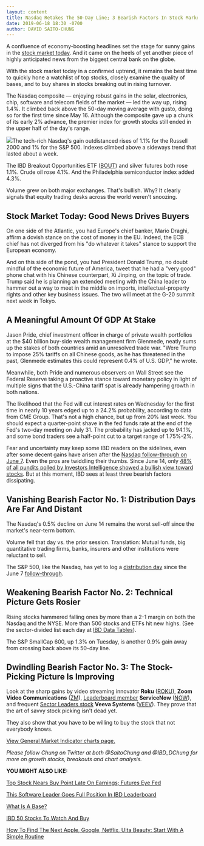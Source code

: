 ```yaml
---
layout: content
title: Nasdaq Retakes The 50-Day Line; 3 Bearish Factors In Stock Market Today Are Crumbling
date: 2019-06-18 18:30 -0700
author: DAVID SAITO-CHUNG
---
```






A confluence of economy-boosting headlines set the stage for sunny gains in the [stock market today](https://www.investors.com/market-trend/stock-market-today/stock-market-today-market-trends-best-stocks-buy-watch/). And it came on the heels of yet another piece of highly anticipated news from the biggest central bank on the globe.




With the stock market today in a confirmed uptrend, it remains the best time to quickly hone a watchlist of top stocks, closely examine the quality of bases, and to buy shares in stocks breaking out in rising turnover.


The Nasdaq composite — enjoying robust gains in the solar, electronics, chip, software and telecom fields of the market — led the way up, rising 1.4%. It climbed back above the 50-day moving average with gusto, doing so for the first time since May 16. Although the composite gave up a chunk of its early 2% advance, the premier index for growth stocks still ended in the upper half of the day's range.


![](https://www.investors.com/wp-content/uploads/2019/06/MP061819-224x300.jpg)The tech-rich Nasdaq's gain outdistanced rises of 1.1% for the Russell 2000 and 1% for the S&P 500. Indexes climbed above a sideways trend that lasted about a week.


The IBD Breakout Opportunities ETF ([BOUT](https://research.investors.com/quote.aspx?symbol=BOUT)) and silver futures both rose 1.1%. Crude oil rose 4.1%. And the Philadelphia semiconductor index added 4.3%.


Volume grew on both major exchanges. That's bullish. Why? It clearly signals that equity trading desks across the world weren't snoozing.


Stock Market Today: Good News Drives Buyers
-------------------------------------------


On one side of the Atlantic, you had Europe's chief banker, Mario Draghi, affirm a dovish stance on the cost of money in the EU. Indeed, the ECB chief has not diverged from his "do whatever it takes" stance to support the European economy.


And on this side of the pond, you had President Donald Trump, no doubt mindful of the economic future of America, tweet that he had a "very good" phone chat with his Chinese counterpart, Xi Jinping, on the topic of trade. Trump said he is planning an extended meeting with the China leader to hammer out a way to meet in the middle on imports, intellectual-property rights and other key business issues. The two will meet at the G-20 summit next week in Tokyo.


A Meaningful Amount Of GDP At Stake
-----------------------------------


Jason Pride, chief investment officer in charge of private wealth portfolios at the $40 billion buy-side wealth management firm Glenmede, neatly sums up the stakes of both countries amid an unresolved trade war. "Were Trump to impose 25% tariffs on all Chinese goods, as he has threatened in the past, Glenmede estimates this could represent 0.4% of U.S. GDP," he wrote.


Meanwhile, both Pride and numerous observers on Wall Street see the Federal Reserve taking a proactive stance toward monetary policy in light of multiple signs that the U.S.-China tariff spat is already hampering growth in both nations.


The likelihood that the Fed will cut interest rates on Wednesday for the first time in nearly 10 years edged up to a 24.2% probability, according to data from CME Group. That's not a high chance, but up from 20% last week. You should expect a quarter-point shave in the fed funds rate at the end of the Fed's two-day meeting on July 31. The probability has jacked up to 94.1%, and some bond traders see a half-point cut to a target range of 1.75%-2%.


Fear and uncertainty may keep some IBD readers on the sidelines, even after some decent gains have arisen after the [Nasdaq follow-through on June 7](https://www.investors.com/market-trend/the-big-picture/stock-market-posts-big-gains-ushers-in-positive-signal/). Even the pros are twiddling their thumbs. Since June 14, only [48% of all pundits polled by Investors Intelligence showed a bullish view toward stocks](https://research.investors.com/psychological-market-indicators/chart?type=bullsbears). But at this moment, IBD sees at least three bearish factors dissipating.


Vanishing Bearish Factor No. 1: Distribution Days Are Far And Distant
---------------------------------------------------------------------


The Nasdaq's 0.5% decline on June 14 remains the worst sell-off since the market's near-term bottom.


Volume fell that day vs. the prior session. Translation: Mutual funds, big quantitative trading firms, banks, insurers and other institutions were reluctant to sell.


The S&P 500, like the Nasdaq, has yet to log a [distribution day](https://www.investors.com/how-to-invest/investors-corner/how-do-you-spot-a-major-market-top-easy-look-for-heavy-distribution/) since the June 7 [follow-through](https://www.investors.com/how-to-invest/investors-corner/what-is-a-follow-through-day/).


Weakening Bearish Factor No. 2: Technical Picture Gets Rosier
-------------------------------------------------------------


Rising stocks hammered falling ones by more than a 2-1 margin on both the Nasdaq and the NYSE. More than 500 stocks and ETFs hit new highs. (See the sector-divided list each day at [IBD Data Tables](https://www.investors.com/ibd-data-tables/)).


The S&P SmallCap 600, up 1.3% on Tuesday, is another 0.9% gain away from crossing back above its 50-day line.


Dwindling Bearish Factor No. 3: The Stock-Picking Picture Is Improving
----------------------------------------------------------------------



Look at the sharp gains by video streaming innovator **Roku** ([ROKU](https://research.investors.com/quote.aspx?symbol=ROKU)), **Zoom Video Communications** ([ZM](https://research.investors.com/quote.aspx?symbol=ZM)), [Leaderboard member](https://www.investors.com/product/leaderboard/?artProdLink=Leaderboard) **ServiceNow** ([NOW](https://research.investors.com/quote.aspx?symbol=NOW)), and frequent [Sector Leaders stock](https://research.investors.com/stock-lists/sector-leaders) **Veeva Systems** ([VEEV](https://research.investors.com/quote.aspx?symbol=VEEV)). They prove that the art of savvy stock picking isn't dead yet.


They also show that you have to be willing to buy the stock that not everybody knows.


[View General Market Indicator charts page.](https://www.investors.com/wp-content/uploads/2019/06/IBD1806163838GMI2.pdf)


*Please follow Chung on Twitter at both @SaitoChung and @IBD\_DChung for more on growth stocks, breakouts and chart analysis.*


**YOU MIGHT ALSO LIKE:**


[Top Stock Nears Buy Point Late On Earnings; Futures Eye Fed](https://www.investors.com/market-trend/stock-market-today/dow-jones-futures-fed-meeting-china-trade-news-apple-stock-market-rally-adobe-earnings/)


[This Software Leader Goes Full Position In IBD Leaderboard](https://www.investors.com/product/leaderboard/?artProdLink=Leaderboard)


[What Is A Base?](https://www.investors.com/how-to-invest/investors-corner/how-to-trade-stocks-base-stock-charts/)


[IBD 50 Stocks To Watch And Buy](https://www.investors.com/research/ibd-50-growth-stocks-to-watch/)


[How To Find The Next Apple, Google, Netflix, Ulta Beauty: Start With A Simple Routine](https://www.investors.com/research/how-to-invest-in-the-stock-market-start-with-a-simple-routine/)




